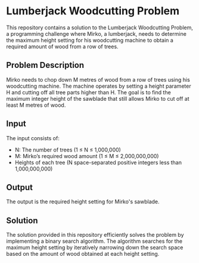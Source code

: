 # Lumberjack Woodcutting Problem

This repository contains a solution to the Lumberjack Woodcutting Problem, a programming challenge where Mirko, a lumberjack, needs to determine the maximum height setting for his woodcutting machine to obtain a required amount of wood from a row of trees.

## Problem Description

Mirko needs to chop down M metres of wood from a row of trees using his woodcutting machine. The machine operates by setting a height parameter H and cutting off all tree parts higher than H. The goal is to find the maximum integer height of the sawblade that still allows Mirko to cut off at least M metres of wood.

## Input

The input consists of:
- N: The number of trees (1 ≤ N ≤ 1,000,000)
- M: Mirko’s required wood amount (1 ≤ M ≤ 2,000,000,000)
- Heights of each tree (N space-separated positive integers less than 1,000,000,000)

## Output

The output is the required height setting for Mirko's sawblade.

## Solution

The solution provided in this repository efficiently solves the problem by implementing a binary search algorithm. The algorithm searches for the maximum height setting by iteratively narrowing down the search space based on the amount of wood obtained at each height setting.
